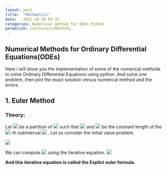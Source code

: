 ```yaml
---
layout: post
title:  "Mathmatics"
date:   2021-10-30 03:31
categories: Numerical method for ODEs Python
permalink: /archivers/MathsPy
---
```

## Numerical Methods for Ordinary Differential Equations(ODEs)

Here i will show you the implementation of some of the numerical methods to solve Ordinary Differential Equations using python. And solve one problem, then plot the exact solution versus numerical method and the errors.

## 1. Euler Method
### Theory: 
Let <img src="https://latex.codecogs.com/svg.latex?\Small&space;t_k"/> be a partition of <img src="https://latex.codecogs.com/svg.latex?\Large&space;[a,b]"/> 
such that <img src="https://latex.codecogs.com/svg.latex?\Small&space;a=t_0<t_1<\cdots<t_{N-1}<t_{N}=b"/> and <img src="https://latex.codecogs.com/svg.latex?\Large&space;H"/> 
be the constant length of the <img src="https://latex.codecogs.com/svg.latex?\Large&space;k"/>-th subinterval <img src="https://latex.codecogs.com/svg.latex?\Large&space;H = t_k - t_{k-1}"/>
. Let us consider the initial value problem.

<img src="https://latex.codecogs.com/svg.latex?\Large&space;\begin{equation}
  \begin{cases}
    y' = F(y, t),      & \quad \text{on } [a, b]\\\\
    y(a) = c,
  \end{cases}
\end{equation}"/>

We can compute <img src="https://latex.codecogs.com/svg.latex?\Large&space;y_{k+1}"/> using the iterative equation.<b>
<img src="https://latex.codecogs.com/svg.latex?\Large&space;y_{k+1} = y_k + HF(y_k, t_k)"/>

And this iterative equation is called the Explict euler formula.
